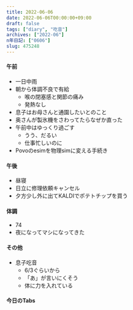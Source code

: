 ```yaml
---
title: 2022-06-06
date: 2022-06-06T00:00:00+09:00
draft: false
tags: ["diary", "吃音"]
archives: ["2022-06"]
n年日記: ["0606"]
slug: 475248
---
```

#### 午前
- 一日中雨
- 朝から体調不良で有給
  - 喉の閉塞感と関節の痛み
  - 発熱なし
- 息子はお母さんと通園したいとのこと
- 奥さんが製氷機をさわってたらなぜか直った
- 午前中はゆっくり過ごす
  - うう、だるい
  - 仕事忙しいのに
- Povoのesimを物理simに変える手続き
#### 午後
- 昼寝
- 日立に修理依頼キャンセル
- 夕方少し外に出てKALDIでポテトチップを買う
#### 体調
- 74
- 夜になってマシになってきた
#### その他
- 息子吃音
  - 6/3ぐらいから
  - 「あ」が言いにくそう
  - 体に力を入れている
#### 今日のTabs